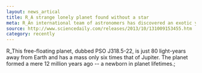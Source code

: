 ```yaml
---
layout: news_artical
title: R_A strange lonely planet found without a star
meta: R_An international team of astronomers has discovered an exotic young planet that is not orbiting a star.
source: http://www.sciencedaily.com/releases/2013/10/131009153455.htm
category: recently
---
```

R_This free-floating planet, dubbed PSO J318.5-22, is just 80 light-years away from Earth and has a mass only six times that of Jupiter. The planet formed a mere 12 million years ago -- a newborn in planet lifetimes.;
